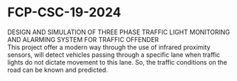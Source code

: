 # FCP-CSC-19-2024
DESIGN AND SIMULATION OF THREE PHASE TRAFFIC LIGHT MONITORING AND ALARMING SYSTEM FOR TRAFFIC OFFENDER  
This project offer a modern way through the use of infrared proximity sensors, will detect vehicles passing through a specific lane when traffic lights do not dictate movement to this lane. So, the traffic conditions on the road can be known and predicted. 

